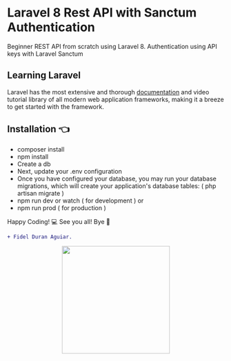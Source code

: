 
# Laravel 8 Rest API with Sanctum Authentication

Beginner REST API from scratch using Laravel 8. Authentication using API keys with Laravel Sanctum

## Learning Laravel

Laravel has the most extensive and thorough [documentation](https://laravel.com/docs) and video tutorial library of all modern web application frameworks, making it a breeze to get started with the framework.

## Installation :point_left:
- composer install
- npm install
- Create a db
- Next, update your .env configuration
- Once you have configured your database, you may run your database migrations, which will create your application's database tables: ( php artisan migrate )
- npm run dev or watch ( for development )
    or
- npm run prod ( for production )


Happy Coding!  :computer:  See you all! Bye  👋
```diff
+ Fidel Duran Aguiar.
```

<p align="center"><a href="https://fidelduran.com" target="_blank"><img width="250" src="https://fidelduran.com/images/logos/logo-yellow.svg"></a></p>
